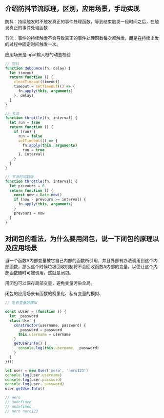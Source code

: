 ## 介绍防抖节流原理，区别，应用场景，手动实现
防抖：持续触发时不触发真正的事件处理函数，等到结束触发一段时间之后，在触发真正的事件处理函数

节流：事件的持续触发不会导致真正的事件处理函数每次都触发，而是在持续出发的过程中固定时间触发一次。

应用场景是input输入框的动态校验

```javascript
// 防抖
function debounce(fn, delay) {
  let timeout
  return function () {
    clearTimeout(timeout)
    timeout = setTimeout(() => {
      fn.apply(this, arguments)
    }, delay)
  }
}

// 节流
function throttle(fn, interval) {
  let run = true
  return function () {
    if (run) {
      run = false
      setTimeout(() => {
        fn.apply(this, arguments)
        run = true
      }, interval)
    } 
  }
}

// 节流时间戳版
function throttle(fn, interval) {
  let prevours = 0
  return function () {
    const now = Date.now()
    if (now - prevours >= interval) {
      fn.apply(this, arguments)
    }
    prevours = now
  }
}
```

## 对闭包的看法，为什么要用闭包，说一下闭包的原理以及应用场景
当一个函数A内部变量被它自己内部的函数所引用，并且外部有办法调用到这个内部函数，那么这个时候垃圾回收机制将不会回收函数A内部的变量，以便让这个内部函数随时可被调用，这就是闭包。

用闭包可以保存局部变量，避免变量污染全局。

闭包的应用场景有函数的柯里化、私有变量的模拟、

```javascript
// 私有变量的模拟

const uUser = (function () {
  let _password
  class User {
    constructor(username, password) {
      _password = password
      this.username = username
    }
    getUserInfo() {
      console.log(this.username, _password)
    }
  }
})()

let user = new User('nero', 'nero123')
console.log(user.username)
console.log(user.password)
console.log(user._password)
user.getUserInfo()

// nero
// undefined
// undefined
// nero nero123
```